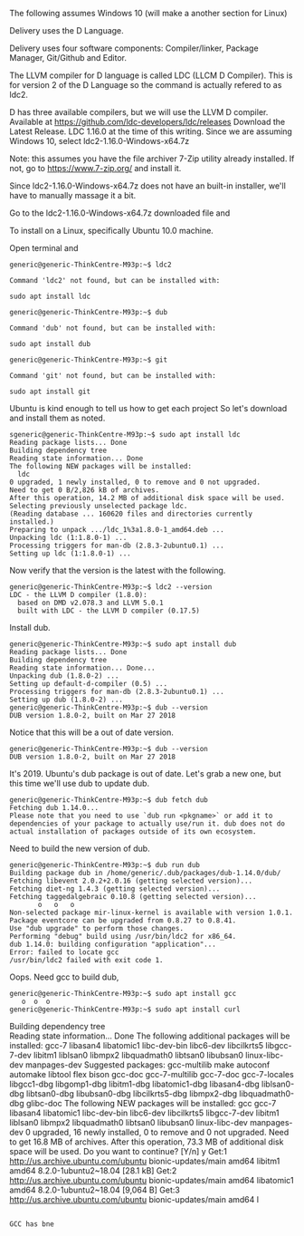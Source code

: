 

The following assumes Windows 10 (will make a another section for Linux)

Delivery uses the D Language.

Delivery uses four software components: Compiler/linker, Package Manager, Git/Github and Editor.

The LLVM compiler for D language is called LDC (LLCM D Compiler). This is for version 2 of the D Language so the command is actually refered to as ldc2. 

D has three available compilers, but we will use the LLVM D compiler.  Available at  https://github.com/ldc-developers/ldc/releases
Download the Latest Release. LDC 1.16.0 at the time of this writing. Since we are assuming Windows 10, select ldc2-1.16.0-Windows-x64.7z

Note: this assumes you have the file archiver 7-Zip utility already installed. If not, go to https://www.7-zip.org/ and install it.

Since ldc2-1.16.0-Windows-x64.7z does not have an built-in installer, we'll have to manually massage it a bit.

Go to the ldc2-1.16.0-Windows-x64.7z downloaded file and 
































To install on a Linux, specifically Ubuntu 10.0 machine.

Open terminal and

```
generic@generic-ThinkCentre-M93p:~$ ldc2

Command 'ldc2' not found, but can be installed with:

sudo apt install ldc

generic@generic-ThinkCentre-M93p:~$ dub

Command 'dub' not found, but can be installed with:

sudo apt install dub

generic@generic-ThinkCentre-M93p:~$ git

Command 'git' not found, but can be installed with:

sudo apt install git
```
Ubuntu is kind enough to tell us how to get each project 
So let's download and install them as noted.

```
sgeneric@generic-ThinkCentre-M93p:~$ sudo apt install ldc
Reading package lists... Done
Building dependency tree       
Reading state information... Done
The following NEW packages will be installed:
  ldc
0 upgraded, 1 newly installed, 0 to remove and 0 not upgraded.
Need to get 0 B/2,826 kB of archives.
After this operation, 14.2 MB of additional disk space will be used.
Selecting previously unselected package ldc.
(Reading database ... 160620 files and directories currently installed.)
Preparing to unpack .../ldc_1%3a1.8.0-1_amd64.deb ...
Unpacking ldc (1:1.8.0-1) ...
Processing triggers for man-db (2.8.3-2ubuntu0.1) ...
Setting up ldc (1:1.8.0-1) ...
```
Now verify that the version is the latest with the following.

```
generic@generic-ThinkCentre-M93p:~$ ldc2 --version
LDC - the LLVM D compiler (1.8.0):
  based on DMD v2.078.3 and LLVM 5.0.1
  built with LDC - the LLVM D compiler (0.17.5)
```
Install dub. 

```
generic@generic-ThinkCentre-M93p:~$ sudo apt install dub
Reading package lists... Done
Building dependency tree       
Reading state information... Done...
Unpacking dub (1.8.0-2) ...
Setting up default-d-compiler (0.5) ...
Processing triggers for man-db (2.8.3-2ubuntu0.1) ...
Setting up dub (1.8.0-2) ...
generic@generic-ThinkCentre-M93p:~$ dub --version
DUB version 1.8.0-2, built on Mar 27 2018
```
Notice that this will be a out of date version.

```
generic@generic-ThinkCentre-M93p:~$ dub --version
DUB version 1.8.0-2, built on Mar 27 2018
```

It's 2019. Ubuntu's dub package is out of date. Let's grab a new one, but this time we'll use dub to update dub.

```
generic@generic-ThinkCentre-M93p:~$ dub fetch dub
Fetching dub 1.14.0...
Please note that you need to use `dub run <pkgname>` or add it to dependencies of your package to actually use/run it. dub does not do actual installation of packages outside of its own ecosystem.
```
Need to build the new version of dub.
```
generic@generic-ThinkCentre-M93p:~$ dub run dub
Building package dub in /home/generic/.dub/packages/dub-1.14.0/dub/
Fetching libevent 2.0.2+2.0.16 (getting selected version)...
Fetching diet-ng 1.4.3 (getting selected version)...
Fetching taggedalgebraic 0.10.8 (getting selected version)...
       o   o   o
Non-selected package mir-linux-kernel is available with version 1.0.1.
Package eventcore can be upgraded from 0.8.27 to 0.8.41.
Use "dub upgrade" to perform those changes.
Performing "debug" build using /usr/bin/ldc2 for x86_64.
dub 1.14.0: building configuration "application"...
Error: failed to locate gcc
/usr/bin/ldc2 failed with exit code 1.
```

Oops. Need gcc to build dub,

```
generic@generic-ThinkCentre-M93p:~$ sudo apt install gcc
   o  o  o
generic@generic-ThinkCentre-M93p:~$ sudo apt install curl
```

Building dependency tree       
Reading state information... Done
The following additional packages will be installed:
  gcc-7 libasan4 libatomic1 libc-dev-bin libc6-dev libcilkrts5 libgcc-7-dev libitm1 liblsan0 libmpx2 libquadmath0 libtsan0
  libubsan0 linux-libc-dev manpages-dev
Suggested packages:
  gcc-multilib make autoconf automake libtool flex bison gcc-doc gcc-7-multilib gcc-7-doc gcc-7-locales libgcc1-dbg libgomp1-dbg
  libitm1-dbg libatomic1-dbg libasan4-dbg liblsan0-dbg libtsan0-dbg libubsan0-dbg libcilkrts5-dbg libmpx2-dbg libquadmath0-dbg
  glibc-doc
The following NEW packages will be installed:
  gcc gcc-7 libasan4 libatomic1 libc-dev-bin libc6-dev libcilkrts5 libgcc-7-dev libitm1 liblsan0 libmpx2 libquadmath0 libtsan0
  libubsan0 linux-libc-dev manpages-dev
0 upgraded, 16 newly installed, 0 to remove and 0 not upgraded.
Need to get 16.8 MB of archives.
After this operation, 73.3 MB of additional disk space will be used.
Do you want to continue? [Y/n] y
Get:1 http://us.archive.ubuntu.com/ubuntu bionic-updates/main amd64 libitm1 amd64 8.2.0-1ubuntu2~18.04 [28.1 kB]
Get:2 http://us.archive.ubuntu.com/ubuntu bionic-updates/main amd64 libatomic1 amd64 8.2.0-1ubuntu2~18.04 [9,064 B]
Get:3 http://us.archive.ubuntu.com/ubuntu bionic-updates/main amd64 l
```

GCC has bne


